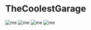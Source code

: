 # TheCoolestGarage
 
![me](https://github.com/yelelexA/TheCoolestGarage/blob/main/gifs/dayCycle.gif)
![me](https://github.com/yelelexA/TheCoolestGarage/blob/main/gifs/carColor.gif)
![me](https://github.com/yelelexA/TheCoolestGarage/blob/main/gifs/wheelDisk.gif)
![me](https://github.com/yelelexA/TheCoolestGarage/blob/main/gifs/glass.gif)
